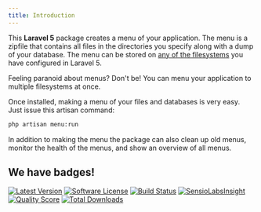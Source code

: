 ```yaml
---
title: Introduction
---
```


This **Laravel 5** package creates a menu of your application. The menu is a zipfile that contains all files in the directories you specify along with a dump of your database. The menu can be stored on [any of the filesystems](http://laravel.com/docs/5.0/filesystem)  you have configured in Laravel 5.

Feeling paranoid about menus? Don't be! You can menu your application to multiple filesystems at once.

Once installed, making a menu of your files and databases is very easy. Just issue this artisan command:

``` bash
php artisan menu:run
```

In addition to making the menu the package can also clean up old menus, monitor the health of the menus, and show an overview of all menus.

## We have badges!

<section class="article_badges">
    <a href="https://github.com/spatie/laravel-menu/releases"><img src="https://img.shields.io/github/release/spatie/laravel-menu.svg?style=flat-square" alt="Latest Version"></a>
    <a href="LICENSE.md"><img src="https://img.shields.io/badge/license-MIT-brightgreen.svg?style=flat-square" alt="Software License"></a>
    <a href="https://travis-ci.org/spatie/laravel-menu"><img src="https://img.shields.io/travis/spatie/laravel-menu/master.svg?style=flat-square" alt="Build Status"></a>
    <a href="https://insight.sensiolabs.com/projects/3f243a38-a1c7-42f5-96c8-37526e807029"><img src="https://img.shields.io/sensiolabs/i/3f243a38-a1c7-42f5-96c8-37526e807029.svg?style=flat-square" alt="SensioLabsInsight"></a>
    <a href="https://scrutinizer-ci.com/g/spatie/laravel-menu"><img src="https://img.shields.io/scrutinizer/g/spatie/laravel-menu.svg?style=flat-square" alt="Quality Score"></a>
    <a href="https://packagist.org/packages/spatie/laravel-menu"><img src="https://img.shields.io/packagist/dt/spatie/laravel-menu.svg?style=flat-square" alt="Total Downloads"></a>
</section>
